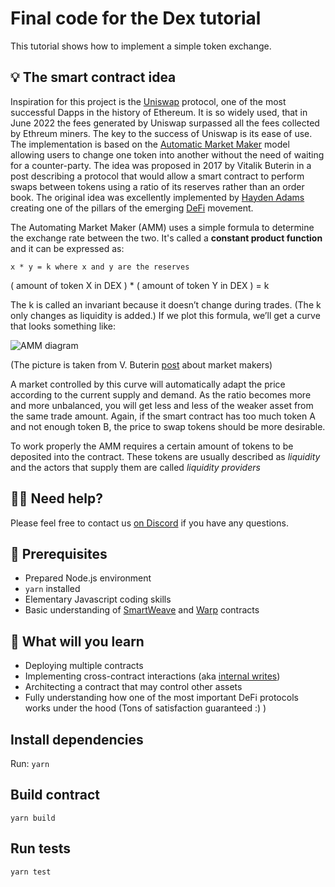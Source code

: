 # Final code for the Dex tutorial

This tutorial shows how to implement a simple token exchange.

## 💡 The smart contract idea

Inspiration for this project is the [Uniswap](https://uniswap.org/) protocol, one of the most
successful Dapps in the history of Ethereum. It is so widely used, that in June 2022 the fees generated by Uniswap surpassed all the fees collected by Ethreum miners.
The key to the success of Uniswap is its ease of use. The implementation is based on the [Automatic Market Maker](https://www.coindesk.com/learn/2021/08/20/what-is-an-automated-market-maker/) model allowing users to change one token into another without the need of waiting for a counter-party. The idea was proposed in 2017 by Vitalik Buterin in a post describing a protocol that would allow a smart contract to perform swaps between tokens using a ratio of its reserves rather than an order book. The original idea was excellently implemented by [Hayden Adams](https://www.thedefiant.io/uniswap-fees-top-ethereum) creating one of the pillars of the emerging [DeFi](https://en.wikipedia.org/wiki/Decentralized_finance) movement.

The Automating Market Maker (AMM) uses a simple formula to determine the exchange rate between the two. It's called a **constant product function** and it can be expressed as:

```
x * y = k where x and y are the reserves
```

( amount of token X in DEX ) \* ( amount of token Y in DEX ) = k

The k is called an invariant because it doesn’t change during trades. (The k only changes as liquidity is added.) If we plot this formula, we’ll get a curve that looks something like:

![AMM diagram](https://ethresear.ch/uploads/default/original/1X/5cde80046c11a2d4c30622a8362527a2973c195c.png)

(The picture is taken from V. Buterin [post](https://ethresear.ch/t/improving-front-running-resistance-of-x-y-k-market-makers/1281) about market makers)

A market controlled by this curve will automatically adapt the price according to the current supply and demand. As the ratio becomes more and more unbalanced, you will get less and less of the weaker asset from the same trade amount. Again, if the smart contract has too much token A and not enough token B, the price to swap tokens should be more desirable.

To work properly the AMM requires a certain amount of tokens to be deposited into the contract. These tokens are usually described as *liquidity* and the actors that supply them are called *liquidity providers*


## 🙋‍♂️ Need help?

Please feel free to contact us [on Discord](https://redstone.finance/discord) if you have any questions.

## 🧰 Prerequisites

- Prepared Node.js environment
- `yarn` installed
- Elementary Javascript coding skills
- Basic understanding of [SmartWeave](https://www.npmjs.com/package/warp-contracts) and
  [Warp](https://medium.com/@RedStone_Finance/prepare-for-warp-speed-b2a516120849) contracts

## 💪 What will you learn

- Deploying multiple contracts
- Implementing cross-contract interactions (aka [internal writes](https://academy.warp.cc/docs/sdk/advanced/internal-calls#internal-writes))
- Architecting a contract that may control other assets
- Fully understanding how one of the most important DeFi protocols works under the hood
  (Tons of satisfaction guaranteed :) )


## Install dependencies

Run:
`yarn`

## Build contract

```
yarn build
```

## Run tests

```
yarn test
```

